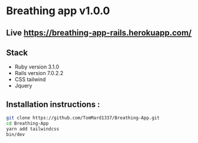 # Breathing app v1.0.0


## Live https://breathing-app-rails.herokuapp.com/
## Stack

- Ruby version 3.1.0
- Rails version 7.0.2.2
- CSS tailwind
- Jquery 



## Installation instructions :

```sh
git clone https://github.com/TomMard1337/Breathing-App.git     
cd Breathing-App
yarn add tailwindcss
bin/dev
```
